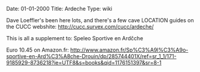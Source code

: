 Date: 01-01-2000
Title: Ardeche
Type: wiki


Dave Loeffler's been here lots, and there's a few cave LOCATION guides
on the CUCC webshite: <http://cucc.survex.com/cucc/ardeche/>

This is all a supplement to: Speleo Sportive en Ardčche

Euro 10.45 on Amazon.fr:
<http://www.amazon.fr/Sp%C3%A9l%C3%A9o-sportive-en-Ard%C3%A8che-Drouin/dp/285744401X/ref=sr_1_1/171-9185929-8736218?ie=UTF8&s=books&qid=1176151397&sr=8-1>
